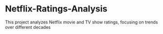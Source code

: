 # Netflix-Ratings-Analysis
This project analyzes Netflix movie and TV show ratings, focusing on trends over different decades

